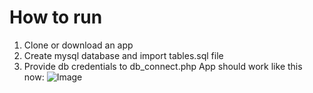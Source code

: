 # How to run 
1. Clone or download an app
2. Create mysql database and import tables.sql file
3. Provide db credentials to db_connect.php
App should work like this now:
![Image](https://i.imgur.com/zkEX7Im.gif)
